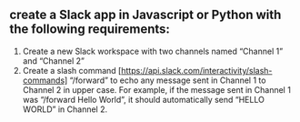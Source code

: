 ## create a Slack app in Javascript or Python with the following requirements:
1. Create a new Slack workspace with two channels named “Channel 1” and “Channel 2”
2. Create a slash command [https://api.slack.com/interactivity/slash-commands] “/forward” to echo any message sent in Channel 1 to Channel 2 in upper case. For example, if the message sent in Channel 1 was “/forward Hello World”, it should automatically send “HELLO WORLD” in Channel 2.
